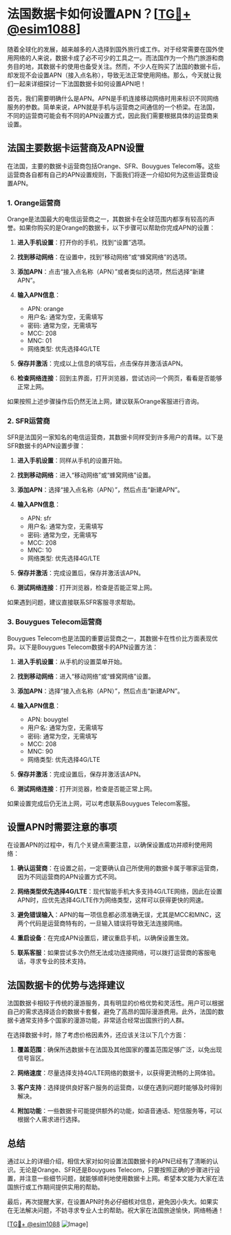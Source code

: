 # 法国数据卡如何设置APN？[[TG💪+ @esim1088](https://t.me/s/esim1088)]

随着全球化的发展，越来越多的人选择到国外旅行或工作。对于经常需要在国外使用网络的人来说，数据卡成了必不可少的工具之一。而法国作为一个热门旅游和商务目的地，其数据卡的使用也备受关注。然而，不少人在购买了法国的数据卡后，却发现不会设置APN（接入点名称），导致无法正常使用网络。那么，今天就让我们一起来详细探讨一下法国数据卡如何设置APN吧！

首先，我们需要明确什么是APN。APN是手机连接移动网络时用来标识不同网络服务的参数。简单来说，APN就是手机与运营商之间通信的一个桥梁。在法国，不同的运营商可能会有不同的APN设置方式，因此我们需要根据具体的运营商来设置。

## 法国主要数据卡运营商及APN设置

在法国，主要的数据卡运营商包括Orange、SFR、Bouygues Telecom等。这些运营商各自都有自己的APN设置规则，下面我们将逐一介绍如何为这些运营商设置APN。

### 1. Orange运营商

Orange是法国最大的电信运营商之一，其数据卡在全球范围内都享有较高的声誉。如果你购买的是Orange的数据卡，以下步骤可以帮助你完成APN的设置：

1. **进入手机设置**：打开你的手机，找到“设置”选项。
   
2. **找到移动网络**：在设置中，找到“移动网络”或“蜂窝网络”的选项。

3. **添加APN**：点击“接入点名称（APN）”或者类似的选项，然后选择“新建APN”。

4. **输入APN信息**：
   - APN: orange
   - 用户名: 通常为空，无需填写
   - 密码: 通常为空，无需填写
   - MCC: 208
   - MNC: 01
   - 网络类型: 优先选择4G/LTE

5. **保存并激活**：完成以上信息的填写后，点击保存并激活该APN。

6. **检查网络连接**：回到主界面，打开浏览器，尝试访问一个网页，看看是否能够正常上网。

如果按照上述步骤操作后仍然无法上网，建议联系Orange客服进行咨询。

### 2. SFR运营商

SFR是法国另一家知名的电信运营商，其数据卡同样受到许多用户的青睐。以下是SFR数据卡的APN设置步骤：

1. **进入手机设置**：同样从手机的设置开始。

2. **找到移动网络**：进入“移动网络”或“蜂窝网络”设置。

3. **添加APN**：选择“接入点名称（APN）”，然后点击“新建APN”。

4. **输入APN信息**：
   - APN: sfr
   - 用户名: 通常为空，无需填写
   - 密码: 通常为空，无需填写
   - MCC: 208
   - MNC: 10
   - 网络类型: 优先选择4G/LTE

5. **保存并激活**：完成设置后，保存并激活该APN。

6. **测试网络连接**：打开浏览器，检查是否能正常上网。

如果遇到问题，建议直接联系SFR客服寻求帮助。

### 3. Bouygues Telecom运营商

Bouygues Telecom也是法国的重要运营商之一，其数据卡在性价比方面表现优异。以下是Bouygues Telecom数据卡的APN设置方法：

1. **进入手机设置**：从手机的设置菜单开始。

2. **找到移动网络**：进入“移动网络”或“蜂窝网络”设置。

3. **添加APN**：选择“接入点名称（APN）”，然后点击“新建APN”。

4. **输入APN信息**：
   - APN: bouygtel
   - 用户名: 通常为空，无需填写
   - 密码: 通常为空，无需填写
   - MCC: 208
   - MNC: 90
   - 网络类型: 优先选择4G/LTE

5. **保存并激活**：完成设置后，保存并激活该APN。

6. **测试网络连接**：打开浏览器，检查是否能正常上网。

如果设置完成后仍无法上网，可以考虑联系Bouygues Telecom客服。

## 设置APN时需要注意的事项

在设置APN的过程中，有几个关键点需要注意，以确保设置成功并顺利使用网络：

1. **确认运营商**：在设置之前，一定要确认自己所使用的数据卡属于哪家运营商，因为不同运营商的APN设置方式不同。

2. **网络类型优先选择4G/LTE**：现代智能手机大多支持4G/LTE网络，因此在设置APN时，应优先选择4G/LTE作为网络类型，这样可以获得更快的网速。

3. **避免错误输入**：APN的每一项信息都必须准确无误，尤其是MCC和MNC，这两个代码是运营商特有的，一旦输入错误将导致无法连接网络。

4. **重启设备**：在完成APN设置后，建议重启手机，以确保设置生效。

5. **联系客服**：如果尝试多次仍然无法成功连接网络，可以拨打运营商的客服电话，寻求专业的技术支持。

## 法国数据卡的优势与选择建议

法国数据卡相较于传统的漫游服务，具有明显的价格优势和灵活性。用户可以根据自己的需求选择适合的数据卡套餐，避免了高昂的国际漫游费用。此外，法国的数据卡通常支持多个国家的漫游功能，非常适合经常出国旅行的人群。

在选择数据卡时，除了考虑价格因素外，还应该关注以下几个方面：

1. **覆盖范围**：确保所选数据卡在法国及其他国家的覆盖范围足够广泛，以免出现信号盲区。

2. **网络速度**：尽量选择支持4G/LTE网络的数据卡，以获得更流畅的上网体验。

3. **客户支持**：选择提供良好客户服务的运营商，以便在遇到问题时能够及时得到解决。

4. **附加功能**：一些数据卡可能提供额外的功能，如语音通话、短信服务等，可以根据个人需求进行选择。

## 总结

通过以上的详细介绍，相信大家对如何设置法国数据卡的APN已经有了清晰的认识。无论是Orange、SFR还是Bouygues Telecom，只要按照正确的步骤进行设置，并注意一些细节问题，就能够顺利地使用数据卡上网。希望本文能为大家在法国旅行或工作期间提供实用的帮助。

最后，再次提醒大家，在设置APN时务必仔细核对信息，避免因小失大。如果实在无法解决问题，不妨寻求专业人士的帮助。祝大家在法国旅途愉快，网络畅通！

[[TG💪+ @esim1088](https://t.me/s/esim1088) ![Image](https://i.postimg.cc/4NQfJmqS/Snipaste-2025-05-13-00-14-12.png)]